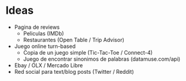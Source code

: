 # Ideas

* Pagina de reviews
	* Peliculas (IMDb)
	* Restaurantes (Open Table / Trip Advisor)
* Juego online turn-based
	* Copia de un juego simple (Tic-Tac-Toe / Connect-4)
	* Juego de encontrar sinonimos de palabras (datamuse.com/api)
* Ebay / OLX / Mercado Libre
* Red social para text/blog posts (Twitter / Reddit)
